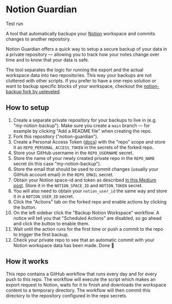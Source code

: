 # Notion Guardian

Test run 

A tool that automatically backups your [Notion](notion.so) workspace and commits changes to another repository.

Notion Guardian offers a quick way to setup a secure backup of your data in a private repository — allowing you to track how your notes change over time and to know that your data is safe.

The tool separates the logic for running the export and the actual workspace data into two repositories. This way your backups are not cluttered with other scripts. If you prefer to have a one-repo solution or want to backup specific blocks of your workspace, checkout the [notion-backup fork by upleveled](https://github.com/upleveled/notion-backup).

## How to setup

1. Create a separate private repository for your backups to live in (e.g. "my-notion-backup"). Make sure you create a `main` branch — for example by clicking "Add a README file" when creating the repo.
2. Fork this repository ("notion-guardian").
3. Create a Personal Access Token ([docs](https://docs.github.com/en/free-pro-team@latest/github/authenticating-to-github/creating-a-personal-access-token)) with the "repo" scope and store it as `REPO_PERSONAL_ACCESS_TOKEN` in the secrets of the forked repo.
4. Store your GitHub username in the `REPO_USERNAME` secret.
5. Store the name of your newly created private repo in the `REPO_NAME` secret (in this case "my-notion-backup").
6. Store the email that should be used to commit changes (usually your GitHub account email) in the `REPO_EMAIL` secret.
7. Obtain your Notion space-id and token as described [in this Medium post](https://medium.com/@arturburtsev/automated-notion-backups-f6af4edc298d). Store it in the `NOTION_SPACE_ID` and `NOTION_TOKEN` secret.
8. You will also need to obtain your `notion_user_id` the same way and store it in a `NOTION_USER_ID` secret.
9. Click the "Actions" tab on the forked repo and enable actions by clicking the button.
10. On the left sidebar click the "Backup Notion Workspace" workflow. A notice will tell you that "Scheduled Actions" are disabled, so go ahead and click the button to enable them.
11. Wait until the action runs for the first time or push a commit to the repo to trigger the first backup.
12. Check your private repo to see that an automatic commit with your Notion workspace data has been made. Done 🙌

## How it works

This repo contains a GitHub workflow that runs every day and for every push to this repo. The workflow will execute the script which makes an export request to Notion, waits for it to finish and downloads the workspace content to a temporary directory. The workflow will then commit this directory to the repository configured in the repo secrets.
